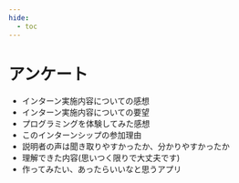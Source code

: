 ```yaml
---
hide:
  - toc
---
```

# <i class="fa fa-arrow-circle-right" aria-hidden="true"></i> アンケート

- インターン実施内容についての感想
- インターン実施内容についての要望
- プログラミングを体験してみた感想
- このインターンシップの参加理由
- 説明者の声は聞き取りやすかったか、分かりやすかったか
- 理解できた内容(思いつく限りで大丈夫です)
- 作ってみたい、あったらいいなと思うアプリ
